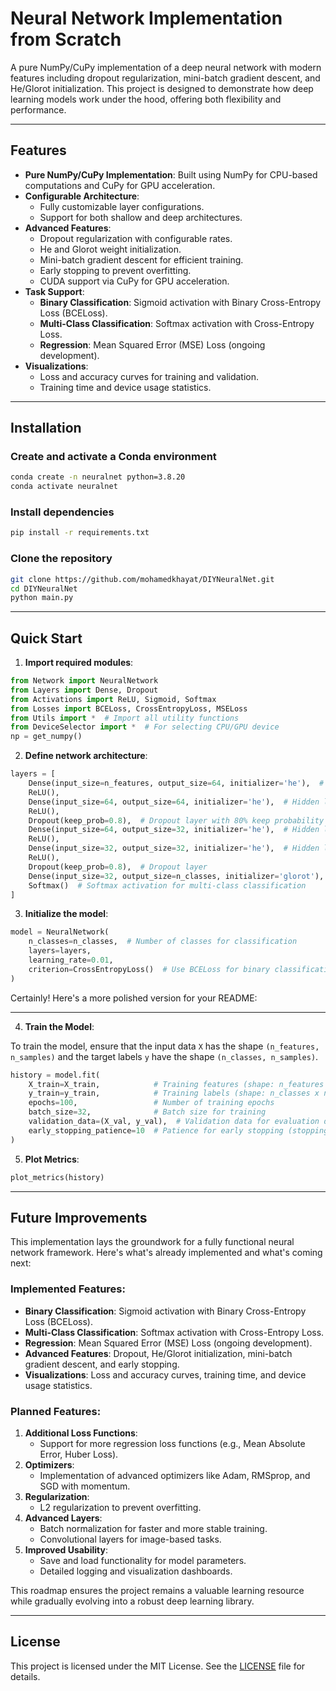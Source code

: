 # Neural Network Implementation from Scratch

A pure NumPy/CuPy implementation of a deep neural network with modern features including dropout regularization, mini-batch gradient descent, and He/Glorot initialization. This project is designed to demonstrate how deep learning models work under the hood, offering both flexibility and performance.

---

## Features

- **Pure NumPy/CuPy Implementation**: Built using NumPy for CPU-based computations and CuPy for GPU acceleration.
- **Configurable Architecture**:
  - Fully customizable layer configurations.
  - Support for both shallow and deep architectures.
- **Advanced Features**:
  - Dropout regularization with configurable rates.
  - He and Glorot weight initialization.
  - Mini-batch gradient descent for efficient training.
  - Early stopping to prevent overfitting.
  - CUDA support via CuPy for GPU acceleration.
- **Task Support**:
  - **Binary Classification**: Sigmoid activation with Binary Cross-Entropy Loss (BCELoss).
  - **Multi-Class Classification**: Softmax activation with Cross-Entropy Loss.
  - **Regression**: Mean Squared Error (MSE) Loss (ongoing development).
- **Visualizations**:
  - Loss and accuracy curves for training and validation.
  - Training time and device usage statistics.

---

## Installation

### Create and activate a Conda environment

```bash
conda create -n neuralnet python=3.8.20
conda activate neuralnet
```

### Install dependencies

```bash
pip install -r requirements.txt
```

### Clone the repository

```bash
git clone https://github.com/mohamedkhayat/DIYNeuralNet.git
cd DIYNeuralNet
python main.py
```

---

## Quick Start

1. **Import required modules**:

```python
from Network import NeuralNetwork
from Layers import Dense, Dropout
from Activations import ReLU, Sigmoid, Softmax
from Losses import BCELoss, CrossEntropyLoss, MSELoss
from Utils import *  # Import all utility functions
from DeviceSelector import *  # For selecting CPU/GPU device
np = get_numpy()
```

2. **Define network architecture**:

```python
layers = [
    Dense(input_size=n_features, output_size=64, initializer='he'),  # Input layer with He initialization
    ReLU(),
    Dense(input_size=64, output_size=64, initializer='he'),  # Hidden layer 1
    ReLU(),
    Dropout(keep_prob=0.8),  # Dropout layer with 80% keep probability
    Dense(input_size=64, output_size=32, initializer='he'),  # Hidden layer 2
    ReLU(),
    Dense(input_size=32, output_size=32, initializer='he'),  # Hidden layer 3
    ReLU(),
    Dropout(keep_prob=0.8),  # Dropout layer
    Dense(input_size=32, output_size=n_classes, initializer='glorot'),  # Output layer with Glorot initialization
    Softmax()  # Softmax activation for multi-class classification
]
```

3. **Initialize the model**:

```python
model = NeuralNetwork(
    n_classes=n_classes,  # Number of classes for classification
    layers=layers,
    learning_rate=0.01,
    criterion=CrossEntropyLoss()  # Use BCELoss for binary classification or MSELoss for regression
)
```
Certainly! Here's a more polished version for your README:

---

4. **Train the Model**:

To train the model, ensure that the input data `X` has the shape `(n_features, n_samples)` and the target labels `y` have the shape `(n_classes, n_samples)`.

```python
history = model.fit(
    X_train=X_train,            # Training features (shape: n_features x n_samples)
    y_train=y_train,            # Training labels (shape: n_classes x n_samples)
    epochs=100,                 # Number of training epochs
    batch_size=32,              # Batch size for training
    validation_data=(X_val, y_val),  # Validation data for evaluation during training
    early_stopping_patience=10  # Patience for early stopping (stopping training if no improvement)
)
```

5. **Plot Metrics**:

```python
plot_metrics(history)
```

---

## Future Improvements

This implementation lays the groundwork for a fully functional neural network framework. Here's what's already implemented and what's coming next:

### **Implemented Features**:
- **Binary Classification**: Sigmoid activation with Binary Cross-Entropy Loss (BCELoss).
- **Multi-Class Classification**: Softmax activation with Cross-Entropy Loss.
- **Regression**: Mean Squared Error (MSE) Loss (ongoing development).
- **Advanced Features**: Dropout, He/Glorot initialization, mini-batch gradient descent, and early stopping.
- **Visualizations**: Loss and accuracy curves, training time, and device usage statistics.

### **Planned Features**:
1. **Additional Loss Functions**:
   - Support for more regression loss functions (e.g., Mean Absolute Error, Huber Loss).
2. **Optimizers**:
   - Implementation of advanced optimizers like Adam, RMSprop, and SGD with momentum.
3. **Regularization**:
   - L2 regularization to prevent overfitting.
4. **Advanced Layers**:
   - Batch normalization for faster and more stable training.
   - Convolutional layers for image-based tasks.
5. **Improved Usability**:
   - Save and load functionality for model parameters.
   - Detailed logging and visualization dashboards.

This roadmap ensures the project remains a valuable learning resource while gradually evolving into a robust deep learning library.

---

## License

This project is licensed under the MIT License. See the [LICENSE](LICENSE) file for details.
